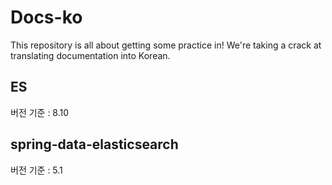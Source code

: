 # Docs-ko
This repository is all about getting some practice in! We're taking a crack at translating documentation into Korean. 

## ES
버전 기준 : 8.10

## spring-data-elasticsearch
버전 기준 : 5.1 
